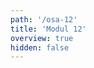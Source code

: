```yaml
---
path: '/osa-12'
title: 'Modul 12'
overview: true
hidden: false
---
```


<pages-in-this-section></pages-in-this-section>

<exercises-in-this-section></exercises-in-this-section>
